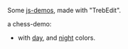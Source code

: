 Some [js-demos](https://fccm2.github.io/js-demos/js/demos/index.html), made with "TrebEdit".

a chess-demo:
- with [day](https://fccm2.github.io/js-demos/js/demos/k09e4d.html),
  and [night](https://fccm2.github.io/js-demos/js/demos/k09e4c.html) colors.

